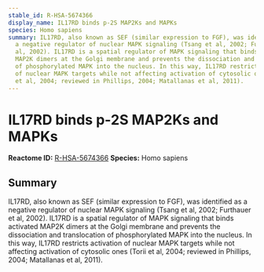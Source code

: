 ```yaml
---
stable_id: R-HSA-5674366
display_name: IL17RD binds p-2S MAP2Ks and MAPKs
species: Homo sapiens
summary: IL17RD, also known as SEF (similar expression to FGF), was identified as
  a negative regulator of nuclear MAPK signaling (Tsang et al, 2002; Furthauer et
  al, 2002). IL17RD is a spatial regulator of MAPK signaling that binds activated
  MAP2K dimers at the Golgi membrane and prevents the dissociation and translocation
  of phosphorylated MAPK into the nucleus. In this way, IL17RD restricts activation
  of nuclear MAPK targets while not affecting activation of cytosolic ones (Torii
  et al, 2004; reviewed in Phillips, 2004; Matallanas et al, 2011).
---
```


# IL17RD binds p-2S MAP2Ks and MAPKs
**Reactome ID:** [R-HSA-5674366](https://reactome.org/content/detail/R-HSA-5674366)
**Species:** Homo sapiens

## Summary

IL17RD, also known as SEF (similar expression to FGF), was identified as a negative regulator of nuclear MAPK signaling (Tsang et al, 2002; Furthauer et al, 2002). IL17RD is a spatial regulator of MAPK signaling that binds activated MAP2K dimers at the Golgi membrane and prevents the dissociation and translocation of phosphorylated MAPK into the nucleus. In this way, IL17RD restricts activation of nuclear MAPK targets while not affecting activation of cytosolic ones (Torii et al, 2004; reviewed in Phillips, 2004; Matallanas et al, 2011).
